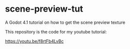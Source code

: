 # scene-preview-tut
 A Godot 4.1 tutorial on how to get the scene preview texture

This repository is the code for my youtube tutorial:

https://youtu.be/f8rtFb4LvBc